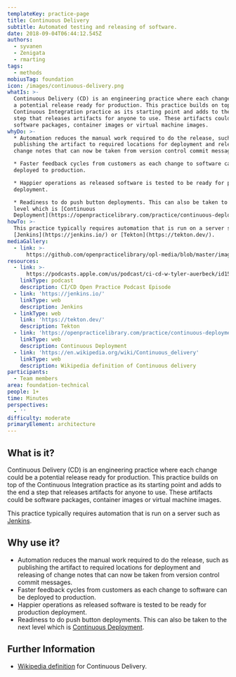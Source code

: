 ```yaml
---
templateKey: practice-page
title: Continuous Delivery
subtitle: Automated testing and releasing of software.
date: 2018-09-04T06:44:12.545Z
authors:
  - syvanen
  - Zenigata
  - rmarting
tags:
  - methods
mobiusTag: foundation
icon: /images/continuous-delivery.png
whatIs: >-
  Continuous Delivery (CD) is an engineering practice where each change could be
  a potential release ready for production. This practice builds on top of the
  Continuous Integration practice as its starting point and adds to the end a
  step that releases artifacts for anyone to use. These artifacts could be
  software packages, container images or virtual machine images.
whyDo: >-
  * Automation reduces the manual work required to do the release, such as
  publishing the artifact to required locations for deployment and releasing of
  change notes that can now be taken from version control commit messages.

  * Faster feedback cycles from customers as each change to software can be
  deployed to production.

  * Happier operations as released software is tested to be ready for production
  deployment.

  * Readiness to do push button deployments. This can also be taken to the next
  level which is [Continuous
  Deployment](https://openpracticelibrary.com/practice/continuous-deployment/).
howTo: >-
  This practice typically requires automation that is run on a server such as
  [Jenkins](https://jenkins.io/) or [Tekton](https://tekton.dev/).
mediaGallery:
  - link: >-
      https://github.com/openpracticelibrary/opl-media/blob/master/images/continuous%20delivery.png?raw=true
resources:
  - link: >-
      https://podcasts.apple.com/us/podcast/ci-cd-w-tyler-auerbeck/id1501715186?i=1000491737000
    linkType: podcast
    description: CI/CD Open Practice Podcast Episode
  - link: 'https://jenkins.io/'
    linkType: web
    description: Jenkins
  - linkType: web
    link: 'https://tekton.dev/'
    description: Tekton
  - link: 'https://openpracticelibrary.com/practice/continuous-deployment/'
    linkType: web
    description: Continuous Deployment
  - link: 'https://en.wikipedia.org/wiki/Continuous_delivery'
    linkType: web
    description: Wikipedia definition of Continuous delivery
participants:
  - Team members
area: foundation-technical
people: 1+
time: Minutes
perspectives:
  - ''
difficulty: moderate
primaryElement: architecture
---
```

## What is it?

Continuous Delivery (CD) is an engineering practice where each change could be a potential release ready for production. This practice builds on top of the Continuous Integration practice as its starting point and adds to the end a step that releases artifacts for anyone to use. These artifacts could be software packages, container images or virtual machine images.

This practice typically requires automation that is run on a server such as [Jenkins](https://jenkins.io/).

## Why use it?

* Automation reduces the manual work required to do the release, such as publishing the artifact to required locations for deployment and releasing of change notes that can now be taken from version control commit messages.
* Faster feedback cycles from customers as each change to software can be deployed to production.
* Happier operations as released software is tested to be ready for production deployment.
* Readiness to do push button deployments. This can also be taken to the next level which is [Continuous Deployment](https://openpracticelibrary.com/practice/continuous-deployment/).

## Further Information

* [Wikipedia definition](https://en.wikipedia.org/wiki/Continuous_delivery) for Continuous Delivery.
